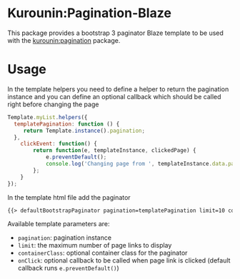 Kurounin:Pagination-Blaze
=================

This package provides a bootstrap 3 paginator Blaze template to be used with the [kurounin:pagination](https://atmospherejs.com/kurounin/pagination) package.

# Usage
In the template helpers you need to define a helper to return the pagination instance and you can define an optional callback which should be called right before changing the page
```js
Template.myList.helpers({
  templatePagination: function () {
     return Template.instance().pagination;
  },
	clickEvent: function() {
		return function(e, templateInstance, clickedPage) {
			e.preventDefault();
			console.log('Changing page from ', templateInstance.data.pagination.currentPage(), ' to ', clickedPage);
		};
	}
});
```

In the template html file add the paginator
```html
{{> defaultBootstrapPaginator pagination=templatePagination limit=10 containerClass="text-center" onClick=clickEvent}}
```

Available template parameters are:
* `pagination`: pagination instance
* `limit`: the maximum number of page links to display
* `containerClass`: optional container class for the paginator
* `onClick`: optional callback to be called when page link is clicked (default callback runs `e.preventDefault()`)